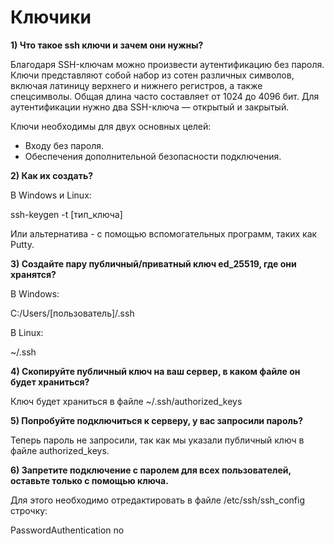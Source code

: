 # Ключики

**1) Что такое ssh ключи и зачем они нужны?**

Благодаря SSH-ключам можно произвести аутентификацию без пароля. Ключи представляют собой набор из сотен различных символов, включая латиницу верхнего и нижнего регистров, а также спецсимволы. Общая длина часто составляет от 1024 до 4096 бит. 
Для аутентификации нужно два SSH-ключа — открытый и закрытый. 

Ключи необходимы для двух основных целей:

- Входу без пароля.
- Обеспечения дополнительной безопасности подключения.

**2) Как их создать?**

В Windows и Linux:

ssh-keygen -t [тип_ключа]

Или альтернатива - с помощью вспомогательных программ, таких как Putty.

**3) Создайте пару публичный/приватный ключ ed_25519, где они хранятся?**

В Windows:

C:/Users/[пользователь]/.ssh

В Linux:

~/.ssh

**4) Скопируйте публичный ключ на ваш сервер, в каком файле он будет храниться?**

Ключ будет храниться в файле ~/.ssh/authorized_keys

**5) Попробуйте подключиться к серверу, у вас запросили пароль?**

Теперь пароль не запросили, так как мы указали публичный ключ в файле authorized_keys.

**6) Запретите подключение с паролем для всех пользователей, оставьте только с помощью ключа.**

Для этого необходимо отредактировать в файле /etc/ssh/ssh_config строчку:

PasswordAuthentication no
